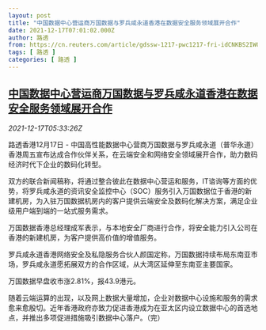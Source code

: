 ```yaml
---
layout: post
title: "中国数据中心营运商万国数据与罗兵咸永道香港在数据安全服务领域展开合作"
date: 2021-12-17T07:01:02.000Z
author: 路透
from: https://cn.reuters.com/article/gdssw-1217-pwc1217-fri-idCNKBS2IW0D0
tags: [ 路透 ]
categories: [ 路透 ]
---
```

<!--1639724462000-->
[中国数据中心营运商万国数据与罗兵咸永道香港在数据安全服务领域展开合作](https://cn.reuters.com/article/gdssw-1217-pwc1217-fri-idCNKBS2IW0D0)
------

<div>
<div><i>2021-12-17T05:33:26Z</i></div><p>路透香港12月17日 - 中国高性能数据中心营商万国数据与罗兵咸永道（普华永道）香港周五宣布达成合作伙伴关系，在云端安全和网络安全领域展开合作，助力数码经济时代下企业的数码化转型。</p><p>双方的联合新闻稿称，将通过整合彼此在数据中心营运和服务，IT谘询等方面的优势，将罗兵咸永道的资讯安全监控中心（SOC）服务引入万国数据位于香港的新建机房，为入驻万国数据机房内的客户提供云端安全及数码化解决方案，满足企业级用户端到端的一站式服务需求。</p><p>万国数据香港总经理成军表示，与本地安全厂商进行合作，将安全能力引入公司在香港的新建机房，为客户提供高价值的增值服务。</p><p>罗兵咸永道香港网络安全及私隐服务合伙人颜国定称，万国数据持续布局东南亚市场，罗兵咸永道愿拓展双方的合作区域，从大湾区延伸至东南亚主要国家。</p><p>万国数据早盘收市涨2.81%，报43.9港元。</p><p>随着云端运算的出现，以及网上数据大量增加，企业对数据中心设施和服务的需求愈来愈殷切。近年香港政府亦致力促进香港成为在亚太区内设立数据中心的首选地点，并推出多项促进措施吸引数据中心落户。（完）</p>
</div>
